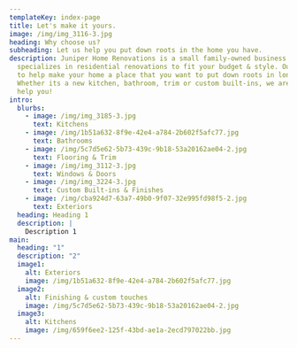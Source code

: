 ```yaml
---
templateKey: index-page
title: Let's make it yours.
image: /img/img_3116-3.jpg
heading: Why choose us?
subheading: Let us help you put down roots in the home you have.
description: Juniper Home Renovations is a small family-owned business that
  specializes in residential renovations to fit your budget & style. Our goal is
  to help make your home a place that you want to put down roots in long-term.
  Whether its a new kitchen, bathroom, trim or custom built-ins, we are ready to
  help you!
intro:
  blurbs:
    - image: /img/img_3185-3.jpg
      text: Kitchens
    - image: /img/1b51a632-8f9e-42e4-a784-2b602f5afc77.jpg
      text: Bathrooms
    - image: /img/5c7d5e62-5b73-439c-9b18-53a20162ae04-2.jpg
      text: Flooring & Trim
    - image: /img/img_3112-3.jpg
      text: Windows & Doors
    - image: /img/img_3224-3.jpg
      text: Custom Built-ins & Finishes
    - image: /img/cba924d7-63a7-49b0-9f07-32e995fd98f5-2.jpg
      text: Exteriors
  heading: Heading 1
  description: |
    Description 1
main:
  heading: "1"
  description: "2"
  image1:
    alt: Exteriors
    image: /img/1b51a632-8f9e-42e4-a784-2b602f5afc77.jpg
  image2:
    alt: Finishing & custom touches
    image: /img/5c7d5e62-5b73-439c-9b18-53a20162ae04-2.jpg
  image3:
    alt: Kitchens
    image: /img/659f6ee2-125f-43bd-ae1a-2ecd797022bb.jpg
---
```

